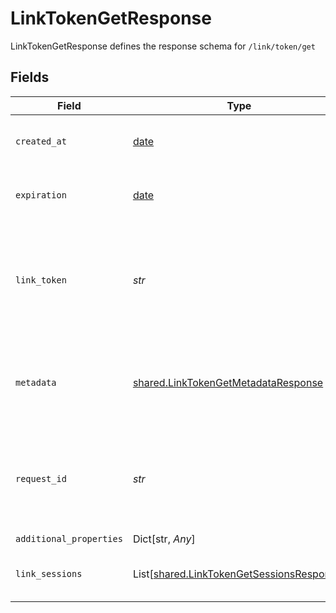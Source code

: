 # LinkTokenGetResponse

LinkTokenGetResponse defines the response schema for `/link/token/get`


## Fields

| Field                                                                                                                                               | Type                                                                                                                                                | Required                                                                                                                                            | Description                                                                                                                                         |
| --------------------------------------------------------------------------------------------------------------------------------------------------- | --------------------------------------------------------------------------------------------------------------------------------------------------- | --------------------------------------------------------------------------------------------------------------------------------------------------- | --------------------------------------------------------------------------------------------------------------------------------------------------- |
| `created_at`                                                                                                                                        | [date](https://docs.python.org/3/library/datetime.html#date-objects)                                                                                | :heavy_check_mark:                                                                                                                                  | The creation timestamp for the `link_token`, in [ISO 8601](https://wikipedia.org/wiki/ISO_8601) format.                                             |
| `expiration`                                                                                                                                        | [date](https://docs.python.org/3/library/datetime.html#date-objects)                                                                                | :heavy_check_mark:                                                                                                                                  | The expiration timestamp for the `link_token`, in [ISO 8601](https://wikipedia.org/wiki/ISO_8601) format.                                           |
| `link_token`                                                                                                                                        | *str*                                                                                                                                               | :heavy_check_mark:                                                                                                                                  | A `link_token`, which can be supplied to Link in order to initialize it and receive a `public_token`, which can be exchanged for an `access_token`. |
| `metadata`                                                                                                                                          | [shared.LinkTokenGetMetadataResponse](../../models/shared/linktokengetmetadataresponse.md)                                                          | :heavy_check_mark:                                                                                                                                  | An object specifying the arguments originally provided to the `/link/token/create` call.                                                            |
| `request_id`                                                                                                                                        | *str*                                                                                                                                               | :heavy_check_mark:                                                                                                                                  | A unique identifier for the request, which can be used for troubleshooting. This identifier, like all Plaid identifiers, is case sensitive.         |
| `additional_properties`                                                                                                                             | Dict[str, *Any*]                                                                                                                                    | :heavy_minus_sign:                                                                                                                                  | N/A                                                                                                                                                 |
| `link_sessions`                                                                                                                                     | List[[shared.LinkTokenGetSessionsResponse](../../models/shared/linktokengetsessionsresponse.md)]                                                    | :heavy_minus_sign:                                                                                                                                  | Information about link sessions created using this `link_token`.                                                                                    |